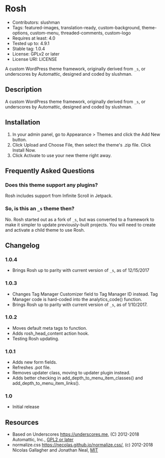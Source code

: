 # Rosh

* Contributors: slushman
* Tags: featured-images, translation-ready, custom-background, theme-options, custom-menu, threaded-comments, custom-logo
* Requires at least: 4.0
* Tested up to: 4.9.1
* Stable tag: 1.0.4
* License: GPLv2 or later
* License URI: LICENSE

A custom WordPress theme framework, originally derived from `_s`, or underscores by Automattic, designed and coded by slushman.



## Description

A custom WordPress theme framework, originally derived from `_s`, or underscores by Automattic, designed and coded by slushman.



## Installation

1. In your admin panel, go to Appearance > Themes and click the Add New button.
2. Click Upload and Choose File, then select the theme's .zip file. Click Install Now.
3. Click Activate to use your new theme right away.



## Frequently Asked Questions

### Does this theme support any plugins?

Rosh includes support from Infinite Scroll in Jetpack.

### So, is this an `_s` theme then?

No. Rosh started out as a fork of `_s`, but was converted to a framework to make it simpler to update previously-built projects. You will need to create and activate a child theme to use Rosh.



## Changelog

### 1.0.4
* Brings Rosh up to parity with current version of `_s`, as of 12/15/2017

### 1.0.3
* Changes Tag Manager Customizer field to Tag Manager ID instead. Tag Manager code is hard-coded into the analytics_code() function.
* Brings Rosh up to parity with current version of `_s`, as of 1/10/2017.

### 1.0.2
* Moves default meta tags to function.
* Adds rosh_head_content action hook.
* Testing Rosh updating.

### 1.0.1
* Adds new form fields.
* Refreshes .pot file.
* Removes updater class, moving to updater plugin instead.
* Adds better checking in add_depth_to_menu_item_classes() and add_depth_to_menu_item_links().

### 1.0
* Initial release



## Resources

* Based on Underscores https://underscores.me, (C) 2012-2018 Automattic, Inc., [GPL2 or later](https://www.gnu.org/licenses/gpl-2.0.html)
* normalize.css https://necolas.github.io/normalize.css/, (c) 2012-2018 Nicolas Gallagher and Jonathan Neal, [MIT](https://opensource.org/licenses/MIT)
